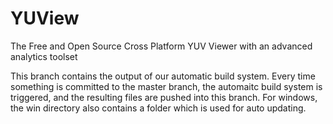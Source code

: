 # YUView
The Free and Open Source Cross Platform YUV Viewer with an advanced analytics toolset

This branch contains the output of our automatic build system. Every time something is committed to the master branch, the automaitc build system is triggered, and the resulting files are pushed into this branch. For windows, the win directory also contains a folder which is used for auto updating. 
